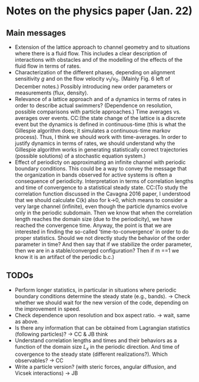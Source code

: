 # Notes on the physics paper (Jan. 22)

## Main messages
- Extension of the lattice approach to channel geometry and to situations where there is a fluid flow. This includes a clear description of interactions with obstacles and of the modelling of the effects of the fluid flow in terms of rates.
- Characterization of the different phases, depending on alignment sensitivity $g$ and on the flow velocity $v_1/v_0$. (Mainly Fig. 6 left of December notes.) Possibly introducing new order parameters or measurements (flux, density).
- Relevance of a lattice approach and of a dynamics in terms of rates in order to describe actual swimmers? (Dependence on resolution, possible comparisons with particle approaches.) Time averages vs. averages over events. CC:(the state change of the lattice is a discrete event but the dynamics is defined in continuous-time (this is what the Gillespie algorithm does; it simulates a continuous-time markov process). Thus, I think we should work with time-averages. In order to justify dynamics in terms of rates, we should understand why the Gillespie algorithm works in generating statistically correct trajectories (possible solutions) of a stochastic equation system.)
- Effect of periodicty on approximating an infinite channel with periodic boundary conditions. This could be a way to convey the message that the organization in bands observed for active systems is often a consequence of periodicity. Interpretation in terms of correlation lengths and time of convergence to a statistical steady state. CC:(To study the correlation function discussed in the Cavagna 2016 paper, I understood that we should calculate C(k) also for k->0, which means to consider a very large channel (infinite), even though the particle dynamics evolve only in the periodic subdomain. Then we know that when the correlation length reaches the domain size (due to the periodicity), we have reached the convergence time. 
Anyway, the point is that we are interested in finding the so-called 'time-to-convergence' in order to do proper statistics. Should we not directly study the behavior of the order parameter in time? And then say that if we stabilize the order parameter, then we are in a stable/converged configuration? Then if m ==1 we know it is an artifact of the periodic b.c.)

## TODOs

- Perform longer statistics, in particular in situations where periodic boundary conditions determine the steady state (e.g., bands). -> Check whether we should wait for the new version of the code, depending on the improvement in speed.
- Check dependence upon resolution and box aspect ratio. -> wait, same as above.
- Is there any information that can be obtained from Lagrangian statistics (following particles)? -> CC & JB think
- Understand correlation lengths and times and their behaviors as a function of the domain size $L_x$ in the periodic direction. And time of covergence to the steady state (different realizations?). Which observables? -> CC
- Write a particle version? (with steric forces, angular diffusion, and Vicsek interactions) -> JB